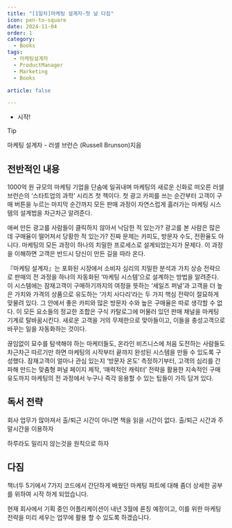 ```yaml
---
title: "[1일차]마케팅 설계자-첫 날 다짐"
icon: pen-to-square
date: 2024-11-04
order: 1
category:
  - Books
tags:
  - 마케팅설계자
  - ProductManager
  - Marketing
  - Books

article: false

---
```

- 시작!
<!-- more -->

>[!tip]
>마케팅 설계자 - 러셀 브런슨 (Russell Brunson)지음

## 전반적인 내용

1000억 원 규모의 마케팅 기업을 단숨에 일궈내며 마케팅의 새로운 신화로 떠오른 러셀 브런슨의 ‘스타트업의 과학’ 시리즈 첫 책이다. 첫 광고 카피를 쓰는 순간부터 고객이 구매 버튼을 누르는 마지막 순간까지 모든 판매 과정이 자연스럽게 흘러가는 마케팅 시스템의 설계법을 차근차근 알려준다.

애써 만든 광고를 사람들이 클릭하지 않아서 낙담한 적 있는가? 광고를 본 사람은 많은데 구매율이 떨어져서 당황한 적 있는가? 진짜 문제는 카피도, 방문자 수도, 전환율도 아니다. 마케팅의 모든 과정이 하나의 치밀한 프로세스로 설계되었는지가 문제다. 이 과정을 이해하면 고객은 반드시 당신이 만든 길을 따라 온다.

『마케팅 설계자』는 포화된 시장에서 소비자 심리의 치밀한 분석과 가치 상승 전략으로 판매의 전 과정을 하나의 자동화된 ‘마케팅 시스템’으로 설계하는 방법을 알려준다. 이 시스템에는 잠재고객이 구매하기까지의 여정을 뜻하는 ‘세일즈 퍼널’과 고객을 더 높은 가치와 가격의 상품으로 유도하는 ‘가치 사다리’라는 두 가지 핵심 전략이 절묘하게 맞물려 있다. 그 안에서 좋은 카피와 많은 방문자 수와 높은 구매율은 따로 생각할 수 없다. 이 모든 요소들의 정교한 조합은 구식 카탈로그에 머물러 있던 판매 채널을 마케팅 기계로 탈바꿈시킨다. 새로운 고객을 거의 무제한으로 맞아들이고, 이들을 충성고객으로 바꾸는 일을 자동화하는 것이다.

끊임없이 묘수를 탐색해야 하는 마케터들도, 온라인 비즈니스에 처음 도전하는 사람들도 차근차근 따르기만 하면 마케팅의 시작부터 끝까지 완성된 시스템을 만들 수 있도록 구성했다. 잠재고객이 얼마나 관심 있는지 ‘방문자 온도’ 측정하기부터, 고객의 심리를 간파해 만드는 맞춤형 퍼널 페이지 제작, ‘매력적인 캐릭터’ 전략을 활용한 지속적인 구매 유도까지 마케팅의 전 과정에서 누구나 즉각 응용할 수 있는 팁들이 가득 담겨 있다.

## 독서 전략

회사 업무가 많아져서 출/퇴근 시간이 아니면 책을 읽을 시간이 없다. 출/퇴근 시간과 주말시간을 이용하자

하루라도 밀리지 않는것을 원칙으로 하자

## 다짐

책너두 5기에서 7가지 코드에서 간단하게 배웠던 마케팅 파트에 대해 좀더 상세한 공부를 위하여 시작 하게 되었습니다.

현재 회사에서 기획 중인 어플리케이션이 내년 3월에 론칭 예정이고, 이를 위한 마케팅 전략을 미리 세우는 업무에 활용 할 수 있도록 하겠습니다.